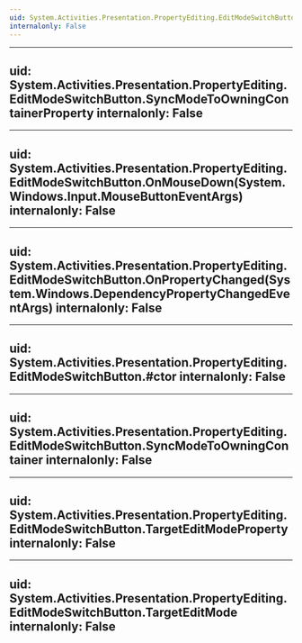 ```yaml
---
uid: System.Activities.Presentation.PropertyEditing.EditModeSwitchButton
internalonly: False
---
```


---
uid: System.Activities.Presentation.PropertyEditing.EditModeSwitchButton.SyncModeToOwningContainerProperty
internalonly: False
---

---
uid: System.Activities.Presentation.PropertyEditing.EditModeSwitchButton.OnMouseDown(System.Windows.Input.MouseButtonEventArgs)
internalonly: False
---

---
uid: System.Activities.Presentation.PropertyEditing.EditModeSwitchButton.OnPropertyChanged(System.Windows.DependencyPropertyChangedEventArgs)
internalonly: False
---

---
uid: System.Activities.Presentation.PropertyEditing.EditModeSwitchButton.#ctor
internalonly: False
---

---
uid: System.Activities.Presentation.PropertyEditing.EditModeSwitchButton.SyncModeToOwningContainer
internalonly: False
---

---
uid: System.Activities.Presentation.PropertyEditing.EditModeSwitchButton.TargetEditModeProperty
internalonly: False
---

---
uid: System.Activities.Presentation.PropertyEditing.EditModeSwitchButton.TargetEditMode
internalonly: False
---
